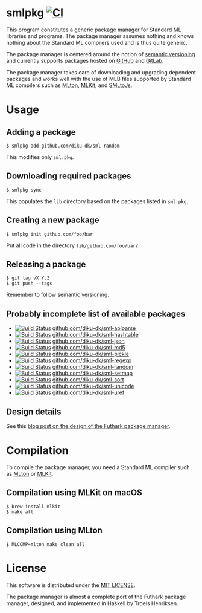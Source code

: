 # smlpkg [![CI](https://github.com/diku-dk/smlpkg/workflows/CI/badge.svg)](https://github.com/diku-dk/smlpkg/actions)

This program constitutes a generic package manager for Standard ML
libraries and programs. The package manager assumes nothing and knows
nothing about the Standard ML compilers used and is thus quite
generic.

The package manager is centered around the notion of [semantic versioning](https://semver.org/) and currently supports packages
hosted on [GitHub](https://github.com/) and
[GitLab](https://about.gitlab.com/).

The package manager takes care of downloading and upgrading dependent
packages and works well with the use of MLB files supported by
Standard ML compilers such as [MLton](http://mlton.org/),
[MLKit](http://elsman.com/mlkit/), and
[SMLtoJs](http://www.smlserver.org/smltojs/).

# Usage

## Adding a package

```
$ smlpkg add github.com/diku-dk/sml-random
```

This modifies only `sml.pkg`.

## Downloading required packages

```
$ smlpkg sync
```

This populates the `lib` directory based on the packages listed in `sml.pkg`.

## Creating a new package

```
$ smlpkg init github.com/foo/bar
```

Put all code in the directory `lib/github.com/foo/bar/`.

## Releasing a package

```
$ git tag vX.Y.Z
$ git push --tags
```

Remember to follow [semantic versioning](https://semver.org).

## Probably incomplete list of available packages

* [![Build Status](https://travis-ci.org/diku-dk/sml-aplparse.svg?branch=master)](https://travis-ci.org/diku-dk/sml-aplparse)
  [github.com/diku-dk/sml-aplparse](https://github.com/diku-dk/sml-aplparse)
* [![Build Status](https://travis-ci.org/diku-dk/sml-hashtable.svg?branch=master)](https://travis-ci.org/diku-dk/sml-hashtable)
  [github.com/diku-dk/sml-hashtable](https://github.com/diku-dk/sml-hashtable)
* [![Build Status](https://travis-ci.org/diku-dk/sml-json.svg?branch=master)](https://travis-ci.org/diku-dk/sml-json)
  [github.com/diku-dk/sml-json](https://github.com/diku-dk/sml-json)
* [![Build Status](https://travis-ci.org/diku-dk/sml-md5.svg?branch=master)](https://travis-ci.org/diku-dk/sml-md5)
  [github.com/diku-dk/sml-md5](https://github.com/diku-dk/sml-md5)
* [![Build Status](https://travis-ci.org/diku-dk/sml-pickle.svg?branch=master)](https://travis-ci.org/diku-dk/sml-pickle)
  [github.com/diku-dk/sml-pickle](https://github.com/diku-dk/sml-pickle)
* [![Build Status](https://travis-ci.org/diku-dk/sml-regexp.svg?branch=master)](https://travis-ci.org/diku-dk/sml-regexp)
  [github.com/diku-dk/sml-regexp](https://github.com/diku-dk/sml-regexp)
* [![Build Status](https://travis-ci.org/diku-dk/sml-random.svg?branch=master)](https://travis-ci.org/diku-dk/sml-random)
  [github.com/diku-dk/sml-random](https://github.com/diku-dk/sml-random)
* [![Build Status](https://travis-ci.org/diku-dk/sml-setmap.svg?branch=master)](https://travis-ci.org/diku-dk/sml-setmap)
  [github.com/diku-dk/sml-setmap](https://github.com/diku-dk/sml-setmap)
* [![Build Status](https://travis-ci.org/diku-dk/sml-sort.svg?branch=master)](https://travis-ci.org/diku-dk/sml-sort)
  [github.com/diku-dk/sml-sort](https://github.com/diku-dk/sml-sort)
* [![Build Status](https://travis-ci.org/diku-dk/sml-unicode.svg?branch=master)](https://travis-ci.org/diku-dk/sml-unicode)
  [github.com/diku-dk/sml-unicode](https://github.com/diku-dk/sml-unicode)
* [![Build Status](https://travis-ci.org/diku-dk/sml-uref.svg?branch=master)](https://travis-ci.org/diku-dk/sml-uref)
  [github.com/diku-dk/sml-uref](https://github.com/diku-dk/sml-uref)


## Design details

See this [blog post on the design of the Futhark package
manager](https://futhark-lang.org/blog/2018-08-03-the-present-futhark-package-manager.html).

# Compilation

To compile the package manager, you need a Standard ML compiler such
as [MLton](http://mlton.org/) or [MLKit](http://elsman.com/mlkit/).

## Compilation using MLKit on macOS

```
$ brew install mlkit
$ make all
```

## Compilation using MLton

```
$ MLCOMP=mlton make clean all
```

# License

This software is distributed under the [MIT LICENSE](LICENSE).

The package manager is almost a complete port of the Futhark
package manager, designed, and implemented in Haskell by Troels
Henriksen.
